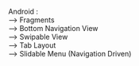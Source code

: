 Android : <br>
--> Fragments <br>
--> Bottom Navigation View <br>
--> Swipable View <br>
--> Tab Layout <br>
--> Slidable Menu (Navigation Driven) <br>
